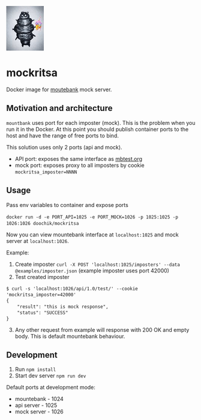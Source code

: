 ![logo](./logo.jpg)

# mockritsa

Docker image for [moutebank](http://www.mbtest.org) mock server.

## Motivation and architecture

`mountbank` uses port for each imposter (mock).
This is the problem when you run it in the Docker.
At this point you should publish container ports to the host and have the range of free ports to bind.

This solution uses only 2 ports (api and mock).
* API port: exposes the same interface as [mbtest.org](http://www.mbtest.org)
* mock port: exposes proxy to all imposters by cookie `mockritsa_imposter=NNNN`

## Usage

Pass env variables to container and expose ports

`docker run -d -e PORT_API=1025 -e PORT_MOCK=1026 -p 1025:1025 -p 1026:1026 doochik/mockritsa`

Now you can view mountebank interface at `localhost:1025` and mock server at `localhost:1026`.

Example:
1. Create imposter `curl -X POST 'localhost:1025/imposters' --data @examples/imposter.json` (example imposter uses port 42000)
2. Test created imposter
```
$ curl -s 'localhost:1026/api/1.0/test/' --cookie 'mockritsa_imposter=42000'
{
    "result": "this is mock response",
    "status": "SUCCESS"
}
```
3. Any other request from example will response with 200 OK and empty body. This is default mountebank behaviour. 

## Development

1. Run `npm install`
2. Start dev server `npm run dev`
 
Default ports at development mode:
* mountebank - 1024
* api server - 1025 
* mock server - 1026

